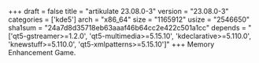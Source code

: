+++
draft = false
title = "artikulate 23.08.0-3"
version = "23.08.0-3"
categories = ['kde5']
arch = "x86_64"
size = "1165912"
usize = "2546650"
sha1sum = "24a7d8d35718eb63aaaf46b64cc2e422c501a1cc"
depends = "['qt5-gstreamer>=1.2.0', 'qt5-multimedia>=5.15.10', 'kdeclarative>=5.110.0', 'knewstuff>=5.110.0', 'qt5-xmlpatterns>=5.15.10']"
+++
Memory Enhancement Game.